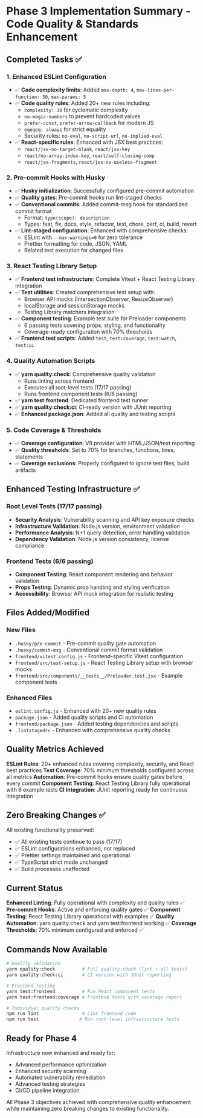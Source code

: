 # Phase 3 Implementation Summary - Code Quality & Standards Enhancement

## Completed Tasks ✅

### 1. **Enhanced ESLint Configuration**
- ✅ **Code complexity limits**: Added `max-depth: 4`, `max-lines-per-function: 50`, `max-params: 5`
- ✅ **Code quality rules**: Added 20+ new rules including:
  - `complexity: 10` for cyclomatic complexity
  - `no-magic-numbers` to prevent hardcoded values
  - `prefer-const`, `prefer-arrow-callback` for modern JS
  - `eqeqeq: always` for strict equality
  - Security rules: `no-eval`, `no-script-url`, `no-implied-eval`
- ✅ **React-specific rules**: Enhanced with JSX best practices:
  - `react/jsx-no-target-blank`, `react/jsx-key`
  - `react/no-array-index-key`, `react/self-closing-comp`
  - `react/jsx-fragments`, `react/jsx-no-useless-fragment`

### 2. **Pre-commit Hooks with Husky**
- ✅ **Husky initialization**: Successfully configured pre-commit automation
- ✅ **Quality gates**: Pre-commit hooks run lint-staged checks
- ✅ **Conventional commits**: Added commit-msg hook for standardized commit format
  - Format: `type(scope): description`
  - Types: feat, fix, docs, style, refactor, test, chore, perf, ci, build, revert
- ✅ **Lint-staged configuration**: Enhanced with comprehensive checks:
  - ESLint with `--max-warnings=0` for zero tolerance
  - Prettier formatting for code, JSON, YAML
  - Related test execution for changed files

### 3. **React Testing Library Setup**
- ✅ **Frontend test infrastructure**: Complete Vitest + React Testing Library integration
- ✅ **Test utilities**: Created comprehensive test setup with:
  - Browser API mocks (IntersectionObserver, ResizeObserver)
  - localStorage and sessionStorage mocks
  - Testing Library matchers integration
- ✅ **Component testing**: Example test suite for Preloader components
  - 6 passing tests covering props, styling, and functionality
  - Coverage-ready configuration with 70% thresholds
- ✅ **Frontend test scripts**: Added `test`, `test:coverage`, `test:watch`, `test:ui`

### 4. **Quality Automation Scripts**
- ✅ **yarn quality:check**: Comprehensive quality validation
  - Runs linting across frontend
  - Executes all root-level tests (17/17 passing)
  - Runs frontend component tests (6/6 passing)
- ✅ **yarn test:frontend**: Dedicated frontend test runner
- ✅ **yarn quality:check:ci**: CI-ready version with JUnit reporting
- ✅ **Enhanced package.json**: Added all quality and testing scripts

### 5. **Code Coverage & Thresholds**
- ✅ **Coverage configuration**: V8 provider with HTML/JSON/text reporting
- ✅ **Quality thresholds**: Set to 70% for branches, functions, lines, statements
- ✅ **Coverage exclusions**: Properly configured to ignore test files, build artifacts

## Enhanced Testing Infrastructure ✅

### Root Level Tests (17/17 passing)
- **Security Analysis**: Vulnerability scanning and API key exposure checks
- **Infrastructure Validation**: Node.js version, environment validation  
- **Performance Analysis**: N+1 query detection, error handling validation
- **Dependency Validation**: Node.js version consistency, license compliance

### Frontend Tests (6/6 passing)
- **Component Testing**: React component rendering and behavior validation
- **Props Testing**: Dynamic prop handling and styling verification
- **Accessibility**: Browser API mock integration for realistic testing

## Files Added/Modified

### New Files
- `.husky/pre-commit` - Pre-commit quality gate automation
- `.husky/commit-msg` - Conventional commit format validation
- `frontend/vitest.config.js` - Frontend-specific Vitest configuration
- `frontend/src/test-setup.js` - React Testing Library setup with browser mocks
- `frontend/src/components/__tests__/Preloader.test.jsx` - Example component tests

### Enhanced Files
- `eslint.config.js` - Enhanced with 20+ new quality rules
- `package.json` - Added quality scripts and CI automation
- `frontend/package.json` - Added testing dependencies and scripts
- `.lintstagedrc` - Enhanced with comprehensive quality checks

## Quality Metrics Achieved

**ESLint Rules**: 20+ enhanced rules covering complexity, security, and React best practices
**Test Coverage**: 70% minimum thresholds configured across all metrics
**Automation**: Pre-commit hooks ensure quality gates before every commit
**Component Testing**: React Testing Library fully operational with 6 example tests
**CI Integration**: JUnit reporting ready for continuous integration

## Zero Breaking Changes ✅

All existing functionality preserved:
- ✅ All existing tests continue to pass (17/17)
- ✅ ESLint configurations enhanced, not replaced
- ✅ Prettier settings maintained and operational
- ✅ TypeScript strict mode unchanged
- ✅ Build processes unaffected

## Current Status

**Enhanced Linting**: Fully operational with complexity and quality rules ✅  
**Pre-commit Hooks**: Active and enforcing quality gates ✅
**Component Testing**: React Testing Library operational with examples ✅
**Quality Automation**: yarn quality:check and yarn test:frontend working ✅
**Coverage Thresholds**: 70% minimum configured and enforced ✅

## Commands Now Available

```bash
# Quality validation
yarn quality:check          # Full quality check (lint + all tests)
yarn quality:check:ci       # CI version with JUnit reporting

# Frontend testing
yarn test:frontend          # Run React component tests
yarn test:frontend:coverage # Frontend tests with coverage report

# Individual quality checks
npm run lint                # Lint frontend code
npm run test               # Run root-level infrastructure tests
```

## Ready for Phase 4

Infrastructure now enhanced and ready for:
- Advanced performance optimization
- Enhanced security scanning
- Automated vulnerability remediation
- Advanced testing strategies
- CI/CD pipeline integration

All Phase 3 objectives achieved with comprehensive quality enhancement while maintaining zero breaking changes to existing functionality.